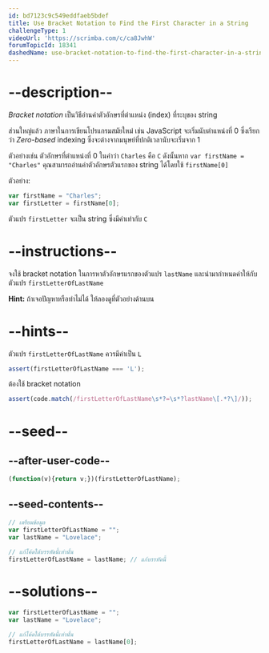```yaml
---
id: bd7123c9c549eddfaeb5bdef
title: Use Bracket Notation to Find the First Character in a String
challengeType: 1
videoUrl: 'https://scrimba.com/c/ca8JwhW'
forumTopicId: 18341
dashedName: use-bracket-notation-to-find-the-first-character-in-a-string
---
```


# --description--

<dfn>Bracket notation</dfn> เป็นวิธีอ่านค่าตัวอักษรที่ตำแหน่ง (index) ที่ระบุของ string

ส่วนใหญ่แล้ว ภาษาในการเขียนโปรแกรมสมัยใหม่ เช่น JavaScript จะเริ่มนับตำแหน่งที่ 0 ซึ่งเรียกว่า <dfn>Zero-based</dfn> indexing ซึ่งจะต่างจากมนุษย์ที่ปกติเวลานับจะเริ่มจาก 1

ตัวอย่างเช่น ตัวอักษรที่ตำแหน่งที่ 0 ในคำว่า `Charles` คือ `C` ดังนั้นหาก `var firstName = "Charles"` คุณสามารถอ่านค่าตัวอักษรตัวแรกของ string ได้โดยใช้ `firstName[0]`

ตัวอย่าง:

```js
var firstName = "Charles";
var firstLetter = firstName[0];
```

ตัวแปร `firstLetter` จะเป็น string ซึ่งมีค่าเท่ากับ `C`

# --instructions--

จงใช้ bracket notation ในการหาตัวอักษรแรกของตัวแปร `lastName` และนำมากำหนดค่าให้กับตัวแปร `firstLetterOfLastName`

**Hint:** ถ้าเจอปัญหาหรือทำไม่ได้ ให้ลองดูที่ตัวอย่างด้านบน

# --hints--

ตัวแปร `firstLetterOfLastName` ควรมีค่าเป็น `L`

```js
assert(firstLetterOfLastName === 'L');
```

ต้องใช้ bracket notation

```js
assert(code.match(/firstLetterOfLastName\s*?=\s*?lastName\[.*?\]/));
```

# --seed--

## --after-user-code--

```js
(function(v){return v;})(firstLetterOfLastName);
```

## --seed-contents--

```js
// เตรียมข้อมูล
var firstLetterOfLastName = "";
var lastName = "Lovelace";

// แก้โค้ดใต้บรรทัดนี้เท่านั้น
firstLetterOfLastName = lastName; // แก้บรรทัดนี้
```

# --solutions--

```js
var firstLetterOfLastName = "";
var lastName = "Lovelace";

// แก้โค้ดใต้บรรทัดนี้เท่านั้น
firstLetterOfLastName = lastName[0];
```
